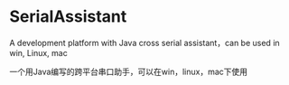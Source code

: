 # SerialAssistant
A development platform with Java cross serial assistant，can be used in win, Linux, mac
 
一个用Java编写的跨平台串口助手，可以在win，linux，mac下使用


